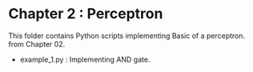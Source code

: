 # Chapter 2 : Perceptron
This folder contains Python scripts implementing Basic of a perceptron. from Chapter 02.
- example_1.py : Implementing AND gate.